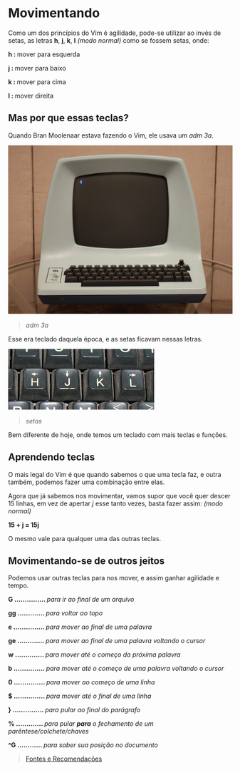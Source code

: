 <h1>Movimentando</h1>

Como um dos princípios do Vim é agilidade, pode-se utilizar ao invés de setas, as letras <b>h</b>, <b>j</b>, <b>k</b>, <b>l</b> <i>(modo normal)</i> como se fossem setas, onde:

<b>h : </b>mover para esquerda

<b>j : </b>mover para baixo 

<b>k : </b>mover para cima

<b>l : </b>mover direita

<h2>Mas por que essas teclas?</h2>

Quando Bran Moolenaar estava fazendo o Vim, ele usava um <i>adm 3a</i>.

<img src="../imagens/adm-3a.jpg">

<blockquote><i>adm 3a</i></blockquote>

Esse era teclado daquela época, e as setas ficavam nessas letras.

<img src="../imagens/vim-keyboard-arrows.jpg">

<blockquote><i>setas</i></blockquote>

Bem diferente de hoje, onde temos um teclado com mais teclas e funções.

<h2>Aprendendo teclas</h2>

O mais legal do Vim é que quando sabemos o que uma tecla faz, e outra também, podemos fazer uma combinação entre elas. 
 
Agora que já sabemos nos movimentar, vamos supor que você quer descer 15 linhas, em vez de apertar <i>j</i> esse tanto vezes, basta fazer assim: <i>(modo normal)</i>

<b>15 + j = 15j</b>

O mesmo vale para qualquer uma das outras teclas.

<h2>Movimentando-se de outros jeitos</h2>

Podemos usar outras teclas para nos mover, e assim ganhar agilidade e tempo.

<b>G ............... </b><i>para ir ao final de um arquivo</i>
 
<b>gg ............. </b><i>para voltar ao topo</i>

<b>e ............... </b><i>para mover ao final de uma palavra</i>

<b>ge ............. </b><i>para mover ao final de uma palavra voltando o cursor</i>

<b>w .............. </b><i>para mover até o começo da próxima palavra</i>

<b>b ............... </b><i>para mover até o começo de uma palavra voltando o cursor</i>

<b>0 ............... </b><i>para mover ao começo de uma linha</i>

<b>$ ............... </b><i>para mover até o final de uma linha</i>

<b>} ............... </b><i>para pular ao final do parágrafo</i>

<b>% ............. </b><i>para pular <b>para</b> o fechamento de um parêntese/colchete/chaves</i>

<b>^G ............ </b><i>para saber sua posição no documento</i>


<blockquote><a href="../referencias/fontes-recomendacoes.md">Fontes e Recomendações</a><blockquote>